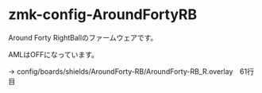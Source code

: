 # zmk-config-AroundFortyRB


Around Forty RightBallのファームウェアです。

AMLはOFFになっています。

→ config/boards/shields/AroundForty-RB/AroundForty-RB_R.overlay　61行目
